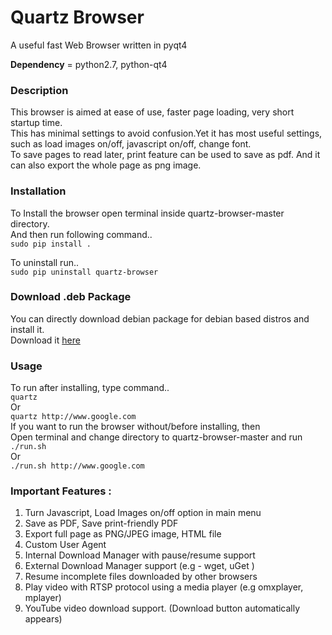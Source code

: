 # Quartz Browser
A useful fast Web Browser written in pyqt4

**Dependency** = python2.7, python-qt4  

### Description
This browser is aimed at ease of use, faster page loading, very short startup time.  
This has minimal settings to avoid confusion.Yet it has most useful settings, such as load images on/off, javascript on/off, change font.  
To save pages to read later, print feature can be used to save as pdf. And it can also export the whole page as png image.  

### Installation
To Install the browser open terminal inside quartz-browser-master directory.  
And then run following command..  
    `sudo pip install .`  

To uninstall run..  
    `sudo pip uninstall quartz-browser`

### Download .deb Package
You can directly download debian package for debian based distros and install it.  
Download it [here](https://github.com/ksharindam/quartz-browser/releases)  

### Usage
To run after installing, type command..  
    `quartz`  
Or  
    `quartz http://www.google.com`  
If you want to run the browser without/before installing, then  
Open terminal and change directory to quartz-browser-master and run  
    `./run.sh`  
Or  
    `./run.sh http://www.google.com`  

### Important Features :  
 1. Turn Javascript, Load Images on/off  option in main menu  
 1. Save as PDF, Save print-friendly PDF  
 1. Export full page as PNG/JPEG image, HTML file  
 1. Custom User Agent  
 1. Internal Download Manager with pause/resume support  
 1. External Download Manager support (e.g - wget, uGet )  
 1. Resume incomplete files downloaded by other browsers  
 1. Play video with RTSP protocol using a media player (e.g omxplayer, mplayer)  
 1. YouTube video download support. (Download button automatically appears)  

